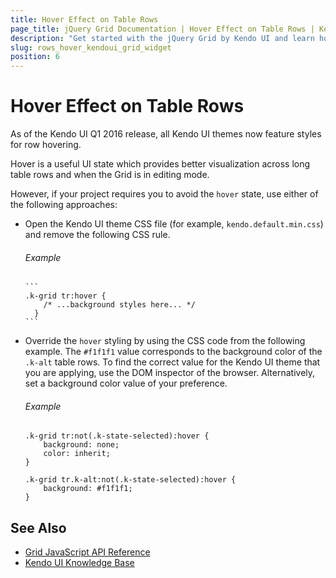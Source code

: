 ```yaml
---
title: Hover Effect on Table Rows
page_title: jQuery Grid Documentation | Hover Effect on Table Rows | Kendo UI
description: "Get started with the jQuery Grid by Kendo UI and learn how to modify the hover effect on the rows of the widget."
slug: rows_hover_kendoui_grid_widget
position: 6
---
```


# Hover Effect on Table Rows

As of the Kendo UI Q1 2016 release, all Kendo UI themes now feature styles for row hovering.

Hover is a useful UI state which provides better visualization across long table rows and when the Grid is in editing mode.

However, if your project requires you to avoid the `hover` state, use either of the following approaches:

* Open the Kendo UI theme CSS file (for example, `kendo.default.min.css`) and remove the following CSS rule.

  ###### Example

      ```
      .k-grid tr:hover {
          /* ...background styles here... */
        }
      ```

* Override the `hover` styling by using the CSS code from the following example. The `#f1f1f1` value corresponds to the background color of the `.k-alt` table rows. To find the correct value for the Kendo UI theme that you are applying, use the DOM inspector of the browser. Alternatively, set a background color value of your preference.

  ###### Example

    ```
    .k-grid tr:not(.k-state-selected):hover {
        background: none;
        color: inherit;
    }

    .k-grid tr.k-alt:not(.k-state-selected):hover {
        background: #f1f1f1;
    }
    ```

## See Also

* [Grid JavaScript API Reference](/api/javascript/ui/grid)
* [Kendo UI Knowledge Base](/knowledge-base)
